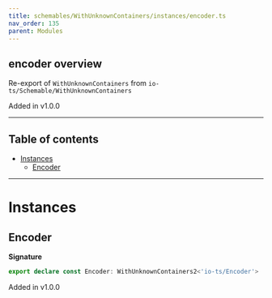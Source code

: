 ```yaml
---
title: schemables/WithUnknownContainers/instances/encoder.ts
nav_order: 135
parent: Modules
---
```


## encoder overview

Re-export of `WithUnknownContainers` from `io-ts/Schemable/WithUnknownContainers`

Added in v1.0.0

---

<h2 class="text-delta">Table of contents</h2>

- [Instances](#instances)
  - [Encoder](#encoder)

---

# Instances

## Encoder

**Signature**

```ts
export declare const Encoder: WithUnknownContainers2<'io-ts/Encoder'>
```

Added in v1.0.0

